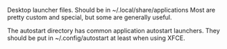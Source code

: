 Desktop launcher files. Should be in ~/.local/share/applications
Most are pretty custom and special, but some are generally useful.

The autostart directory has common application autostart launchers. They should be put in ~/.config/autostart at least when using XFCE.
